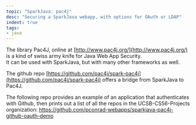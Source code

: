 ```yaml
---
topic: "SparkJava: pac4j"
desc: "Securing a SparkJava webapp, with options for OAuth or LDAP"
indent: true
tags:
- java
---
```


The library Pac4J, online at [http://www.pac4j.org/](http://www.pac4j.org/) is a kind of swiss army knife for Java Web App Security.  
It can be used with SparkJava, but with many other frameworks as well.

The github repo [https://github.com/pac4j/spark-pac4j](https://github.com/pac4j/spark-pac4j) offers a bridge from SparkJava to Pac4J.

The following repo provides an example of an application that authenticates with Github, then prints out a list of all the repos
in the UCSB-CS56-Projects organization: <https://github.com/pconrad-webapps/sparkjava-pac4j-github-oauth-demo>

